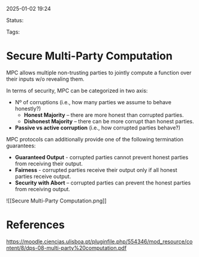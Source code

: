 2025-01-02 19:24

Status: 

Tags: 

# Secure Multi-Party Computation

MPC allows multiple non-trusting parties to jointly
compute a function over their inputs w/o revealing them.

In terms of security, MPC can be categorized in two axis:
- Nº of corruptions (i.e., how many parties we assume to behave honestly?)
	- **Honest Majority** – there are more honest than corrupted parties.
	- **Dishonest Majority** – there can be more corrupt than honest parties.
- **Passive vs active corruption** (i.e., how corrupted parties behave?)

MPC protocols can additionally provide one of the following
termination guarantees:
- **Guaranteed Output** - corrupted parties cannot prevent honest parties from receiving their output.
- **Fairness** - corrupted parties receive their output only if all honest parties receive output.
- **Security with Abort** – corrupted parties can prevent the honest parties from receiving output.

![[Secure Multi-Party Computation.png]]

# References

https://moodle.ciencias.ulisboa.pt/pluginfile.php/554346/mod_resource/content/8/dps-08-multi-party%20computation.pdf